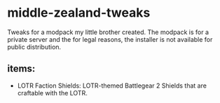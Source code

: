 # middle-zealand-tweaks
Tweaks for a modpack my little brother created.  The modpack is for a private server and the for legal reasons, the installer is not available for public distribution.

## items:
- LOTR Faction Shields: LOTR-themed Battlegear 2 Shields that are craftable with the LOTR.
